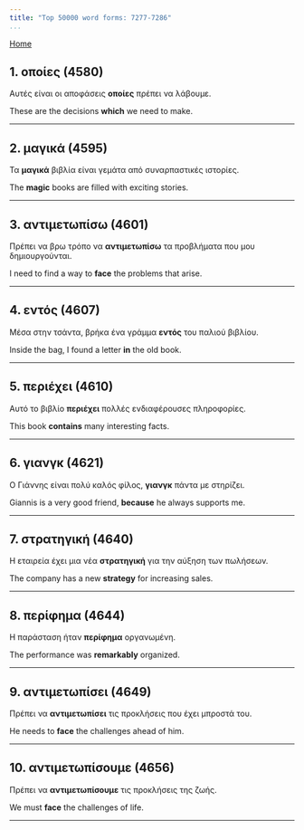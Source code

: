 ```yaml
---
title: "Top 50000 word forms: 7277-7286"
...
```


[Home](./) 

## 1. οποίες (4580)

Αυτές είναι οι αποφάσεις **οποίες** πρέπει να λάβουμε.

These are the decisions **which** we need to make.

---

## 2. μαγικά (4595)

Τα **μαγικά** βιβλία είναι γεμάτα από συναρπαστικές ιστορίες.  

The **magic** books are filled with exciting stories.

---

## 3. αντιμετωπίσω (4601)

Πρέπει να βρω τρόπο να **αντιμετωπίσω** τα προβλήματα που μου δημιουργούνται.  

I need to find a way to **face** the problems that arise.

---

## 4. εντός (4607)

Μέσα στην τσάντα, βρήκα ένα γράμμα **εντός** του παλιού βιβλίου.  

Inside the bag, I found a letter **in** the old book.

---

## 5. περιέχει (4610)

Αυτό το βιβλίο **περιέχει** πολλές ενδιαφέρουσες πληροφορίες.

This book **contains** many interesting facts.

---

## 6. γιανγκ (4621)

Ο Γιάννης είναι πολύ καλός φίλος, **γιανγκ** πάντα με στηρίζει.  

Giannis is a very good friend, **because** he always supports me.

---

## 7. στρατηγική (4640)

Η εταιρεία έχει μια νέα **στρατηγική** για την αύξηση των πωλήσεων.  

The company has a new **strategy** for increasing sales.

---

## 8. περίφημα (4644)

Η παράσταση ήταν **περίφημα** οργανωμένη.  

The performance was **remarkably** organized.

---

## 9. αντιμετωπίσει (4649)

Πρέπει να **αντιμετωπίσει** τις προκλήσεις που έχει μπροστά του.

He needs to **face** the challenges ahead of him.

---

## 10. αντιμετωπίσουμε (4656)

Πρέπει να **αντιμετωπίσουμε** τις προκλήσεις της ζωής.

We must **face** the challenges of life.

---

